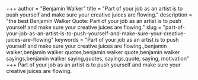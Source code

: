 +++
author = "Benjamin Walker"
title = "Part of your job as an artist is to push yourself and make sure your creative juices are flowing."
description = "the best Benjamin Walker Quote: Part of your job as an artist is to push yourself and make sure your creative juices are flowing."
slug = "part-of-your-job-as-an-artist-is-to-push-yourself-and-make-sure-your-creative-juices-are-flowing"
keywords = "Part of your job as an artist is to push yourself and make sure your creative juices are flowing.,benjamin walker,benjamin walker quotes,benjamin walker quote,benjamin walker sayings,benjamin walker saying,quotes, sayings,quote, saying, motivation"
+++
Part of your job as an artist is to push yourself and make sure your creative juices are flowing.
